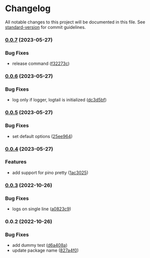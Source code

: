 # Changelog

All notable changes to this project will be documented in this file. See [standard-version](https://github.com/conventional-changelog/standard-version) for commit guidelines.

### [0.0.7](https://github.com/lmesacademy/clog/compare/v0.0.6...v0.0.7) (2023-05-27)


### Bug Fixes

* release command ([f32273c](https://github.com/lmesacademy/clog/commit/f32273ca0f19f57f2ed7f1978ba9a43204b117dc))

### [0.0.6](https://github.com/lmesacademy/clog/compare/v0.0.5...v0.0.6) (2023-05-27)


### Bug Fixes

* log only if logger, logtail is initialized ([dc3d5bf](https://github.com/lmesacademy/clog/commit/dc3d5bfada7f3479973e14417eeeb1b3c2df88d4))

### [0.0.5](https://github.com/lmesacademy/clog/compare/v0.0.4...v0.0.5) (2023-05-27)


### Bug Fixes

* set default options ([25ee964](https://github.com/lmesacademy/clog/commit/25ee9648982c2a7dc203c371fe623f346f45664c))

### [0.0.4](https://github.com/lmesacademy/clog/compare/v0.0.3...v0.0.4) (2023-05-27)


### Features

* add support for pino pretty ([1ac3025](https://github.com/lmesacademy/clog/commit/1ac30252039d60fad9d62072dcb75a048f122d57))

### [0.0.3](https://github.com/lmesacademy/clog/compare/v0.0.2...v0.0.3) (2022-10-26)


### Bug Fixes

* logs on single line ([a0823c9](https://github.com/lmesacademy/clog/commit/a0823c9f5730d07648412a4a262aab60a44b0627))

### 0.0.2 (2022-10-26)


### Bug Fixes

* add dummy test ([d6a408a](https://github.com/lmesacademy/clog/commit/d6a408a756b449db3338ad6f44e5ac5c2d688062))
* update package name ([827a4f0](https://github.com/lmesacademy/clog/commit/827a4f0408f2c02f22aac6876a4c7c89c54fa916))
